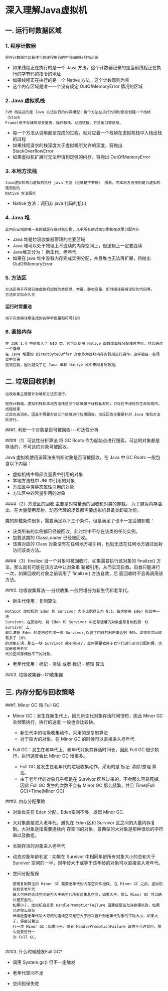 # 深入理解Java虚拟机

## 一. 运行时数据区域


### 1. 程序计数器
	程序计数器可以看作当前线程执行的字节码的行号指示器
- 如果线程正在执行的是一个 Java 方法，这个计数器记录的是当前线程正在执行的字节码的指令的地址
- 如果线程正在执行的是一个 Native 方法，这个计数器则为空
- 这个内存区域是唯一一个没有规定 OutOfMemoryError 情况的区域

### 2. Java 虚拟机栈
	JVM 栈描述的是 Java 方法执行的内存模型：每个方法在执行的同时都会创建一个栈帧（Stack 
	Frame)用于存储局部变量表、操作数栈、动态链接、方法出口等信息。
- 每一个方法从调用直至完成的过程，就对应着一个栈帧在虚拟机栈中入栈出栈的过程
- 如果线程请求的栈深度大于虚拟机所允许的深度，将抛出 StackOverflowError 
- 如果虚拟机扩展时无法申请到足够的内存，将抛出 OutOfMemoryError

### 3. 本地方法栈
	Java虚拟机栈为虚拟机执行 java 方法（也就是字节码） 服务，而本地方法栈则是为虚拟机使用到的 
	Native 方法服务
- Native 方法：调用非 java 代码的接口

### 4. Java 堆
	此内存区域的唯一目的就是存放对象实例，几乎所有的对象实例都在这里分配内存
- Java 堆是垃圾收集器管理的主要区域
- Java 堆可以处于物理上不连续的内存空间上，但逻辑上一定要连续
- Java堆又分为： 新生代、老年代
- 如果在 java 堆中没有内存完成实例分配，并且堆也无法再扩展，将抛出 OutOfMemoryError

### 5. 方法区
	方法区用于存储已被虚拟机加载的类信息、常量、静态变量、即时编译器编译后的代码等。
	方法区又叫永久代

#### 运行时常量池
	用于存放编译期生成的各种字面量和符号引用
	
### 6. 直接内存
	在 JDK 1.4 中新加入了 NIO 类，它可以使用 Native 函数库直接分配堆外内存，然后通过一个存储
	在 Java 堆里的 DirectByteBuffer 对象作为这块内存的引用进行操作。这样能在一些场景中显著
	提高性能，因为避免了在 Java 堆和 Native 堆中来回复制数据。
	
## 二. 垃圾回收机制
	垃圾收集主要是针对堆和方法区进行。
	
	程序计数器、虚拟机栈和本地方法栈这三个区域属于线程私有的，只存在于线程的生命周期内，线程结束
	之后也会消失，因此不需要对这三个区域进行垃圾回收。垃圾回收主要是针对 Java 堆和方法区进行。
	
###1. 判断一个对象是否可被回收---可达性分析

####（1）可达性分析算法
	将 GC Roots 作为起始点进行搜索，可达的对象都是存活的，不可达的对象可被回收。

Java 虚拟机使用该算法来判断对象是否可被回收，在 Java 中 GC Roots 一般包含以下内容：

- 虚拟机栈中局部变量表中引用的对象
- 本地方法栈中 JNI 中引用的对象
- 方法区中类静态属性引用的对象
- 方法区中的常量引用的对象

####（2）方法区的回收
	主要是对常量池的回收和对类的卸载。
	为了避免内存溢出，在大量使用反射、动态代理的场景都需要虚拟机具备类卸载功能。
	
类的卸载条件很多，需要满足以下三个条件，但是满足了也不一定会被卸载：

- 该类所有的实例都已经被回收，此时堆中不存在该类的任何实例。
- 加载该类的 ClassLoader 已经被回收。
- 该类对应的 Class 对象没有在任何地方被引用，也就无法在任何地方通过反射访问该类方法。

	
####（3）finalize
	当一个对象可被回收时，如果需要执行该对象的 finalize() 方法，那么就有可能在该方法中让对象重
	新被引用，从而实现自救。自救只能进行一次，如果回收的对象之前调用了 finalize() 方法自救，后
	面回收时不会再调用该方法。
	
###2. 垃圾收集算法---分代收集
一般将堆分为新生代和老年代。

- 新生代使用：复制算法
```
HotSpot 虚拟机的 Eden 和 Survivor 大小比例默认为 8:1，每次使用 Eden 和其中一块 
Survivor。在回收时，将 Eden 和 Survivor 中还存活着的对象全部复制到另一块 Survivor 上，
最后清理 Eden 和使用过的那一块 Survivor,保证了内存的利用率达到 90%。如果每次回收有多于 10%
的对象存活，那么一块 Survivor 就不够用了，此时需要依赖于老年代进行空间分配担保，也就是借用老年
代的空间存储放不下的对象。
```

- 老年代使用：标记 - 清除 或者 标记 - 整理 算法

###3. 垃圾收集器--G1收集器


## 三. 内存分配与回收策略

###1. Minor GC 和 Full GC

- Minor GC：发生在新生代上，因为新生代对象存活时间很短，因此 Minor GC 会频繁执行，执行的速度
一般也会比较快。
	- 新生代中的垃圾收集动作，采用的是复制算法
	- 对于较大的对象，在 Minor GC 的时候可以直接进入老年代
	
- Full GC：发生在老年代上，老年代对象其存活时间长，因此 Full GC 很少执行，执行速度会比 Minor GC 慢很多。
	- Full GC 是发生在老年代的垃圾收集动作，采用的是 标记-清除/整理 算法。
	- 由于老年代的对象几乎都是在 Survivor 区熬过来的，不会那么容易死掉。因此 Full GC 发生的次数不会有 Minor GC 那么频繁，并且 Time(Full GC)>Time(Minor GC)


###2. 内存分配策略

- 对象优先在 Eden 分配，Eden空间不够，发起 Minor GC.

- 大对象直接进入老年代，避免在 Eden 区和 Survivor 区之间的大量内存复制。大对象是指需要连续内
存空间的对象，最典型的大对象是那种很长的字符串以及数组。

- 长期存活的对象进入老年代

- 动态对象年龄判定：如果在 Survivor 中相同年龄所有对象大小的总和大于 Survivor 空间的一半，则年龄大于或等于该年龄的对象可以直接进入老年代。

- 空间分配担保

	```
	使用复制算法的 Minor GC 需要老年代的内存空间作担保, 在 Minor GC 之前，虚拟机先检查老年代
	最大可用的连续空间是否大于新生代所有对象总空间，如果大于，那么 Minor GC 可以确认是安全的。
	如果小于，虚拟机会查看 HandlePromotionFailure 设置值是否允许担保失败，如果允许那么就会
	继续检查老年代最大可用的连续空间是否大于历次晋升到老年代对象的平均大小，如果大于，将尝试着进
	行一次 Minor GC；如果小于，或者 HandlePromotionFailure 设置不允许冒险，那么就要进行一
	次 Full GC。


###3. 什么时候触发Full GC?

- 调用 System.gc() 但不一定触发

- 老年代空间不足

- 空间担保失败







	


